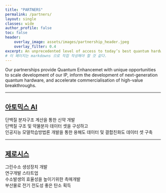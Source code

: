 ```yaml
---
title: "PARTNERS"
permalink: /partners/
layout: single
classes: wide
author_profile: false
toc: false
header:
    overlay_image: assets/images/partnership_header.jpeg
    overlay_filter: 0.4
excerpt: An unprecedented level of access to today’s best quantum hardware
# 이 페이지는 markdowns 으로 직접 작성해야 할 것 같다.  
---
```


Our partnerships provide Quantum Enhancemet with unique opportunities to scale development of our IP, inform the development of next-generation quantum hardware, and accelerate commercialisation of high-value breakthroughs.  

---------------------------------------
 
## [**아토믹스 AI**](https://cloudfold.atomics.ai/)  
    
단백질 분자구조 계산을 통한 신약 개발  
단백질 구조 및 약물분자 데이터 셋을 구성하고  
인공지능 모델학습방법론 개발을 통한 용해도 데이터 및 결합친화도 데이터 셋 구축 

---------------------------------------


##  [**제로시스**](http://www.zerocis.com/)  

그린수소 생성장치 개발  
연구개발 스타트업  
수소발생의 효율성을 높이기위한 촉매개발  
부산물로 전기 전도성 좋은 탄소 획득  




